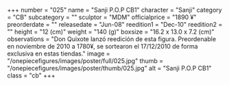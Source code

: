 +++
number = "025"
name = "Sanji P.O.P CB1"
character = "Sanji"
category = "CB"
subcategory = ""
sculptor = "MDM"
officialprice = "1890 ¥"
preorderdate = ""
releasedate = "Jun-08"
reedition1 = "Dec-10"
reedition2 = ""
height = "12 (cm)"
weight = "140 (g)"
boxsize = "16.2 x 13.0 x 7.2 (cm)"
observations = "Don Quixote lanzó reedición de esta figura. Preordenable en noviembre de 2010 a 1780¥, se sortearon el 17/12/2010 de forma exclusiva en estas tiendas."
image = "/onepiecefigures/images/poster/full/025.jpg"
thumb = "/onepiecefigures/images/poster/thumb/025.jpg"
alt = "Sanji P.O.P CB1"
class = "cb"
+++
